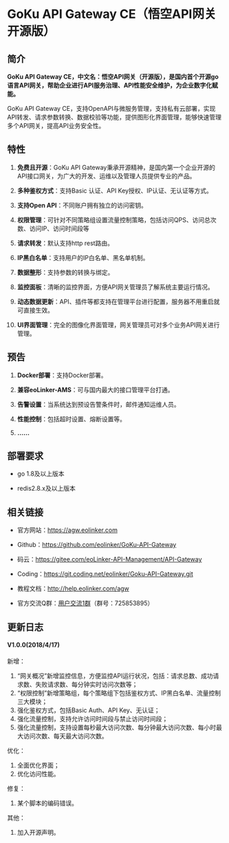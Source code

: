 # GoKu API Gateway CE（悟空API网关 开源版）

## 简介

**GoKu API Gateway CE，中文名：悟空API网关（开源版），是国内首个开源go语言API网关，帮助企业进行API服务治理、API性能安全维护，为企业数字化赋能。**

GoKu API Gateway CE，支持OpenAPI与微服务管理，支持私有云部署，实现API转发、请求参数转换、数据校验等功能，提供图形化界面管理，能够快速管理多个API网关，提高API业务安全性。

## 特性

1. **免费且开源**：GoKu API Gateway秉承开源精神，是国内第一个企业开源的API接口网关，为广大的开发、运维以及管理人员提供专业的产品。

2. **多种鉴权方式**：支持Basic 认证、API Key授权、IP认证、无认证等方式。

3. **支持Open API**：不同账户拥有独立的访问密钥。

4. **权限管理**：可针对不同策略组设置流量控制策略，包括访问QPS、访问总次数、访问IP、访问时间段等

5. **请求转发**：默认支持http rest路由。

6. **IP黑白名单**：支持用户的IP白名单、黑名单机制。

7. **数据整形**：支持参数的转换与绑定。

8. **监控面板**：清晰的监控界面，方便API网关管理员了解系统主要运行情况。

9. **动态数据更新**：API、插件等都支持在管理平台进行配置，服务器不用重启就可直接生效。

10. **UI界面管理**：完全的图像化界面管理，网关管理员可对多个业务API网关进行管理。

## 预告

1. **Docker部署**：支持Docker部署。

2. **兼容eoLinker-AMS**：可与国内最大的接口管理平台打通。

3. **告警设置**：当系统达到预设告警条件时，邮件通知运维人员。

4. **性能控制**：包括超时设置、熔断设置等。

5. **……**

## 部署要求

* go 1.8及以上版本

* redis2.8.x及以上版本


## 相关链接

* 官方网站：https://agw.eolinker.com

* Github：https://github.com/eolinker/GoKu-API-Gateway

* 码云：https://gitee.com/eoLinker-API-Management/API-Gateway

* Coding：https://git.coding.net/eolinker/Goku-API-Gateway.git

* 教程文档：http://help.eolinker.com/agw

* 官方交流Q群：[用户交流1群](https://jq.qq.com/?_wv=1027&k=5ikfC2S)（群号：725853895）

## 更新日志

#### V1.0.0(2018/4/17)
新增：

1. “网关概况”新增监控信息，方便监控API运行状况，包括：请求总数、成功请求数、失败请求数、每分钟实时访问次数等；
2. “权限控制”新增策略组，每个策略组下包括鉴权方式、IP黑白名单、流量控制三大模块；
3. 强化鉴权方式，包括Basic Auth、API Key、无认证；
4. 强化流量控制，支持允许访问时间段与禁止访问时间段；
5. 强化流量控制，支持设置每秒最大访问次数、每分钟最大访问次数、每小时最大访问次数、每天最大访问次数。

优化：

1. 全面优化界面；
2. 优化访问性能。

修复：
1. 某个脚本的编码错误。

其他：
1. 加入开源声明。

